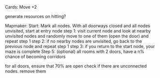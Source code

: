 

Cards:
Move +2

generate resources on hitting?


Mapmaker:
Start: Mark all nodes. With all doorways closed and all nodes unvisited, start at entry node
step 1: visit current node and look at nearby unvisited nodes and randomly move to one of them (open the door) and repeat step 1
step 2: if no nearby nodes are unvisited, go back to the previous node and repeat step 1
step 3: if you return to the start node, your maze is complete
Step 5: (optional) all rooms with 2 doors, have a n% chance of becoming corridors



for all doors, ensure that 70% are open
check if there are unconnected nodes. remove them